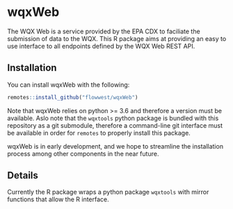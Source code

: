 # wqxWeb

The WQX Web is a service provided by the EPA CDX to faciliate the submission of data 
to the WQX. This R package aims at providing an easy to use interface to all endpoints
defined by the WQX Web REST API. 

## Installation

You can install wqxWeb with the following:

```r
remotes::install_github("flowwest/wqxWeb")
```

Note that wqxWeb relies on python >= 3.6 and therefore a version must be available. 
Aslo note that the `wqxtools` python package is bundled with this repository as a 
git submodule, therefore a command-line git interface must be available in order for `remotes` 
to properly install this package. 

wqxWeb is in early development, and we hope to streamline the installation process among 
other components in the near future.

## Details

Currently the R package wraps a python package `wqxtools` with mirror functions that allow the 
R interface.
